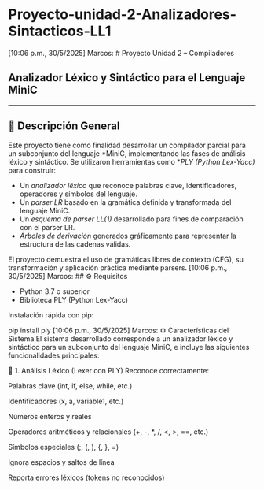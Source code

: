 # Proyecto-unidad-2-Analizadores-Sintacticos-LL1

[10:06 p.m., 30/5/2025] Marcos: # Proyecto Unidad 2 – Compiladores  
## Analizador Léxico y Sintáctico para el Lenguaje MiniC

---

## 📘 Descripción General

Este proyecto tiene como finalidad desarrollar un compilador parcial para un subconjunto del lenguaje *MiniC, implementando las fases de análisis léxico y sintáctico. Se utilizaron herramientas como **PLY (Python Lex-Yacc)* para construir:

- Un *analizador léxico* que reconoce palabras clave, identificadores, operadores y símbolos del lenguaje.
- Un *parser LR* basado en la gramática definida y transformada del lenguaje MiniC.
- Un *esquema de parser LL(1)* desarrollado para fines de comparación con el parser LR.
- *Árboles de derivación* generados gráficamente para representar la estructura de las cadenas válidas.

El proyecto demuestra el uso de gramáticas libres de contexto (CFG), su transformación y aplicación práctica mediante parsers.
[10:06 p.m., 30/5/2025] Marcos: ## ⚙️ Requisitos

- Python 3.7 o superior
- Biblioteca PLY (Python Lex-Yacc)

Instalación rápida con pip:


pip install ply
[10:06 p.m., 30/5/2025] Marcos: ⚙️ Características del Sistema
El sistema desarrollado corresponde a un analizador léxico y sintáctico para un subconjunto del lenguaje MiniC, e incluye las siguientes funcionalidades principales:

🔹 1. Análisis Léxico (Lexer con PLY)
Reconoce correctamente:

Palabras clave (int, if, else, while, etc.)

Identificadores (x, a, variable1, etc.)

Números enteros y reales

Operadores aritméticos y relacionales (+, -, *, /, <, >, ==, etc.)

Símbolos especiales (;, (, ), {, }, =)

Ignora espacios y saltos de línea

Reporta errores léxicos (tokens no reconocidos)
